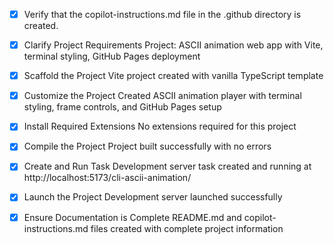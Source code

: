 <!-- Use this file to provide workspace-specific custom instructions to Copilot. For more details, visit https://code.visualstudio.com/docs/copilot/copilot-customization#_use-a-githubcopilotinstructionsmd-file -->
- [x] Verify that the copilot-instructions.md file in the .github directory is created.

- [x] Clarify Project Requirements
	Project: ASCII animation web app with Vite, terminal styling, GitHub Pages deployment

- [x] Scaffold the Project
	Vite project created with vanilla TypeScript template

- [x] Customize the Project
	Created ASCII animation player with terminal styling, frame controls, and GitHub Pages setup

- [x] Install Required Extensions
	No extensions required for this project

- [x] Compile the Project
	Project built successfully with no errors

- [x] Create and Run Task
	Development server task created and running at http://localhost:5173/cli-ascii-animation/

- [x] Launch the Project
	Development server launched successfully

- [x] Ensure Documentation is Complete
	README.md and copilot-instructions.md files created with complete project information

